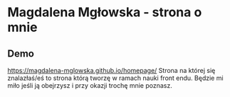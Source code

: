 # Magdalena Mgłowska - strona o mnie
## Demo
 https://magdalena-mglowska.github.io/homepage/
Strona na której się znalazłaś/eś to strona którą tworzę w ramach nauki front endu. Będzie mi miło jeśli ją obejrzysz i przy okazji trochę mnie poznasz.
